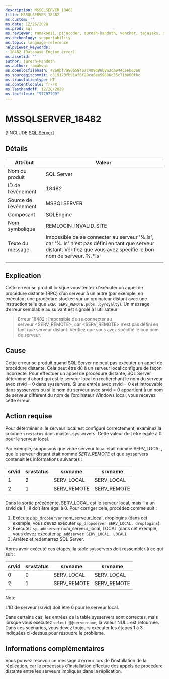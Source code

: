 ```yaml
---
description: MSSQLSERVER_18482
title: MSSQLSERVER_18482
ms.custom: ''
ms.date: 12/25/2020
ms.prod: sql
ms.reviewer: ramakoni1, pijocoder, suresh-kandoth, vencher, tejasaks, docast
ms.technology: supportability
ms.topic: language-reference
helpviewer_keywords:
- 18482 (Database Engine error)
ms.assetid: ''
author: suresh-kandoth
ms.author: ramakoni
ms.openlocfilehash: 42e8bf7a80659467c489d86b8a3ca944ceebe360
ms.sourcegitcommit: d819173fb91af6f20ca6ee59686c35c71b060fbc
ms.translationtype: HT
ms.contentlocale: fr-FR
ms.lasthandoff: 12/28/2020
ms.locfileid: "97797799"
---
```

# <a name="mssqlserver_18482"></a>MSSQLSERVER_18482
 [!INCLUDE [SQL Server](../../includes/applies-to-version/sqlserver.md)]

## <a name="details"></a>Détails

|Attribut|Valeur|
|---|---|
|Nom du produit|SQL Server|
|ID de l’événement|18482|
|Source de l’événement|MSSQLSERVER|
|Composant|SQLEngine|
|Nom symbolique|REMLOGIN_INVALID_SITE|
|Texte du message|Impossible de se connecter au serveur '%.ls', car '%. ls' n'est pas défini en tant que serveur distant. Vérifiez que vous avez spécifié le bon nom de serveur. %.*ls|
||

## <a name="explanation"></a>Explication

Cette erreur se produit lorsque vous tentez d’exécuter un appel de procédure distante (RPC) d’un serveur à un autre (par exemple, en exécutant une procédure stockée sur un ordinateur distant avec une instruction telle que `EXEC SERV_REMOTE.pubs..byroyalty`). Un message d’erreur semblable au suivant est signalé à l’utilisateur

> Erreur 18482 : Impossible de se connecter au serveur \<SERV_REMOTE>, car \<SERV_REMOTE> n’est pas défini en tant que serveur distant. Vérifiez que vous avez spécifié le bon nom de serveur.

## <a name="cause"></a>Cause

Cette erreur se produit quand SQL Server ne peut pas exécuter un appel de procédure distante. Cela peut être dû à un serveur local configuré de façon incorrecte. Pour effectuer un appel de procédure distante, SQL Server détermine d’abord qui est le serveur local en recherchant le nom du serveur avec srvid = 0 dans sysservers. Si une entrée avec srvid = 0 est introuvable dans sysservers ou si le nom du serveur avec srvid = 0 appartient à un nom de serveur différent du nom de l’ordinateur Windows local, vous recevez cette erreur.

## <a name="user-action"></a>Action requise

Pour déterminer si le serveur local est configuré correctement, examinez la colonne `srvstatus` dans master..sysservers. Cette valeur doit être égale à 0 pour le serveur local.

Par exemple, supposons que votre serveur local était nommé SERV_LOCAL, que le serveur distant était nommé *SERV_REMOTE* et que sysservers contenait les informations suivantes :

|srvid|srvstatus|srvname|srvname|
|---|---|---|---|
|1|2|SERV_LOCAL|SERV_LOCAL|
|2|1|SERV_REMOTE|SERV_REMOTE|
||||

Dans la sortie précédente, SERV_LOCAL est le serveur local, mais il a un srvid de 1 ; il doit être égal à 0. Pour corriger cela, procédez comme suit :

1. Exécutez `sp_dropserver` nom_serveur_local, droplogins (dans cet exemple, vous devez exécuter `sp_dropserver SERV_LOCAL, droplogins`).
1. Exécutez `sp_addserver` nom_serveur_local, LOCAL (dans cet exemple, vous devez exécuter `sp_addserver SERV_LOCAL, LOCAL`).
1. Arrêtez et redémarrez SQL Server.

Après avoir exécuté ces étapes, la table sysservers doit ressembler à ce qui suit :

|srvid|srvstatus|srvname|srvname|
|---|---|---|---|
|0|0|SERV_LOCAL|SERV_LOCAL|
|2|1|SERV_REMOTE|SERV_REMOTE|
||||

> [!NOTE]
> L’ID de serveur (srvid) doit être 0 pour le serveur local.

Dans certains cas, les entrées de la table sysservers sont correctes, mais lorsque vous exécutez `select @@servername`, la valeur NULL est retournée. Dans ces scénarios, vous devez toujours exécuter les étapes 1 à 3 indiquées ci-dessus pour résoudre le problème.

## <a name="more-information"></a>Informations complémentaires

Vous pouvez recevoir ce message d’erreur lors de l’installation de la réplication, car le processus d’installation effectue des appels de procédure distante entre les serveurs impliqués dans la réplication.
